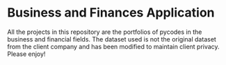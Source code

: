 # Business and Finances Application
All the projects in this repository are the portfolios of pycodes in the business and financial fields. The dataset used is not the original dataset from the client company and has been modified to maintain client privacy. Please enjoy!

